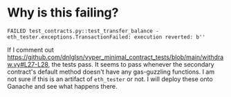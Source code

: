 # Why is this failing?

```
FAILED test_contracts.py::test_transfer_balance - eth_tester.exceptions.TransactionFailed: execution reverted: b''
```

If I comment out https://github.com/dnlglsn/vyper_minimal_contract_tests/blob/main/withdraw.vy#L27-L28, the tests pass. It seems to pass whenever the secondary contract's default method doesn't have any gas-guzzling functions. I am not sure if this is an artifact of `eth_tester` or not. I will deploy these onto Ganache and see what happens there.
